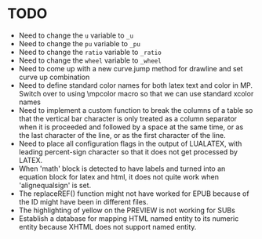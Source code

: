 # TODO

- Need to change the `u` variable to `_u`
- Need to change the `pu` variable to `_pu`
- Need to change the `ratio` variable to `_ratio`
- Need to change the `wheel` variable to `_wheel`
- Need to come up with a new curve.jump method for drawline and set curve up combination
- Need to define standard color names for both latex text and color in MP.
  Switch over to using \mpcolor macro so that we can use standard xcolor names
- Need to implement a custom function to break the columns of a table
  so that the vertical bar character is only treated as a column separator
  when it is proceeded and followed by a space at the same time, or as the last
  character of the line, or as the first character of the line.
- Need to place all configuration flags in the output of LUALATEX, with
  leading percent-sign character so that it does not get processed by LATEX.
- When 'math' block is detected to have labels and turned
  into an equation block for latex and html, it does not
  quite work when 'alignequalsign' is set.
- The replaceREF() function might not have worked for EPUB because of the
  ID might have been in different files.
- The highlighting of yellow on the PREVIEW is not working for SUBs
- Establish a database for mapping HTML named entity to its numeric entity
  because XHTML does not support named entity.
